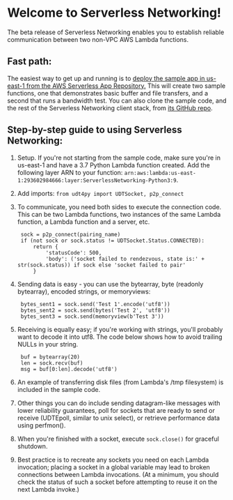 # Welcome to Serverless Networking!

The beta release of Serverless Networking enables you to establish reliable communication between two non-VPC AWS Lambda functions.

## Fast path:
The easiest way to get up and running is to [deploy the sample app in us-east-1 from the AWS Serverless App Repository.](https://serverlessrepo.aws.amazon.com/applications/arn:aws:serverlessrepo:us-east-1:293602984666:applications~ServerlessNetworkingPython3) This will create two sample functions, one that demonstrates basic buffer and file transfers, and a second that runs a bandwidth test. You can also clone the sample code, and the rest of the Serverless Networking client stack, from [its GitHub repo](https://github.com/serverlessunicorn/ServerlessNetworkingClients).


## Step-by-step guide to using Serverless Networking:
1. Setup. If you're not starting from the sample code, make sure you're in us-east-1 and have a 3.7 Python Lambda function created. Add the following layer ARN to your function: `arn:aws:lambda:us-east-1:293602984666:layer:ServerlessNetworking-Python3:9`.

1. Add imports: `from udt4py import UDTSocket, p2p_connect`  
1. To communicate, you need both sides to execute the connection code. This can be two Lambda functions, two instances of the same Lambda function, a Lambda function and a server, etc.  

        sock = p2p_connect(pairing_name)
        if (not sock or sock.status != UDTSocket.Status.CONNECTED):
            return {
                'statusCode': 500,
                'body': ('socket failed to rendezvous, state is:' + str(sock.status)) if sock else 'socket failed to pair'
            }

1. Sending data is easy - you can use the bytearray, byte (readonly bytearray), encoded strings, or memoryviews:

        bytes_sent1 = sock.send('Test 1'.encode('utf8'))
        bytes_sent2 = sock.send(bytes('Test 2', 'utf8'))
        bytes_sent3 = sock.send(memoryview(b'Test 3'))

1. Receiving is equally easy; if you're working with strings, you'll probably want to decode it into utf8. The code below shows how to avoid trailing NULLs in your string.

        buf = bytearray(20)
        len = sock.recv(buf)
        msg = buf[0:len].decode('utf8')
        
1. An example of transferring disk files (from Lambda's /tmp filesystem) is included in the sample code.
1. Other things you can do include sending datagram-like messages with lower reliability guarantees, poll for sockets that are ready to send or receive (UDTEpoll, similar to unix select), or retrieve performance data using perfmon().
1. When you're finished with a socket, execute `sock.close()` for graceful shutdown.
1. Best practice is to recreate any sockets you need on each Lambda invocation; placing a socket in a global variable may lead to broken connections between Lambda invocations. (At a minimum, you should check the status of such a socket before attempting to reuse it on the next Lambda invoke.)
